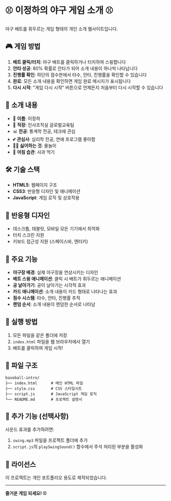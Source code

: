 # ⚾ 이정하의 야구 게임 소개 ⚾

야구 배트를 휘두르는 게임 형태의 개인 소개 웹사이트입니다.

## 🎮 게임 방법

1. **배트 클릭/터치**: 야구 배트를 클릭하거나 터치하여 스윙합니다
2. **안타 성공**: 80% 확률로 안타가 되어 소개 내용이 하나씩 나타납니다
3. **진행률 확인**: 하단의 점수판에서 타수, 안타, 진행률을 확인할 수 있습니다
4. **완료**: 모든 소개 내용을 확인하면 게임 완료 메시지가 표시됩니다
5. **다시 시작**: "게임 다시 시작" 버튼으로 언제든지 처음부터 다시 시작할 수 있습니다

## 🎯 소개 내용

- 👋 **이름**: 이정하
- 💼 **직장**: 인사조직실 글로벌교육팀
- 📊 **전공**: 통계학 전공, 테크에 관심
- 💕 **관심사**: 심리학 전공, 연애 프로그램 좋아함
- 🏊‍♂️ **싫어하는 것**: 물놀이
- 🍎 **아침 습관**: 사과 먹기

## 🛠️ 기술 스택

- **HTML5**: 웹페이지 구조
- **CSS3**: 반응형 디자인 및 애니메이션
- **JavaScript**: 게임 로직 및 상호작용

## 📱 반응형 디자인

- 데스크톱, 태블릿, 모바일 모든 기기에서 최적화
- 터치 스크린 지원
- 키보드 접근성 지원 (스페이스바, 엔터키)

## 🎨 주요 기능

- **야구장 배경**: 실제 야구장을 연상시키는 디자인
- **배트 스윙 애니메이션**: 클릭 시 배트가 휘두르는 애니메이션
- **공 날아가기**: 공이 날아가는 시각적 효과
- **카드 애니메이션**: 소개 내용이 카드 형태로 나타나는 효과
- **점수 시스템**: 타수, 안타, 진행률 추적
- **랜덤 순서**: 소개 내용이 랜덤한 순서로 나타남

## 🚀 실행 방법

1. 모든 파일을 같은 폴더에 저장
2. `index.html` 파일을 웹 브라우저에서 열기
3. 배트를 클릭하여 게임 시작!

## 📁 파일 구조

```
baseball-intro/
├── index.html      # 메인 HTML 파일
├── style.css       # CSS 스타일시트
├── script.js       # JavaScript 게임 로직
└── README.md       # 프로젝트 설명서
```

## 🎵 추가 기능 (선택사항)

사운드 효과를 추가하려면:
1. `swing.mp3` 파일을 프로젝트 폴더에 추가
2. `script.js`의 `playSwingSound()` 함수에서 주석 처리된 부분을 활성화

## 📝 라이선스

이 프로젝트는 개인 포트폴리오 용도로 제작되었습니다.

---

**즐거운 게임 되세요! ⚾**
